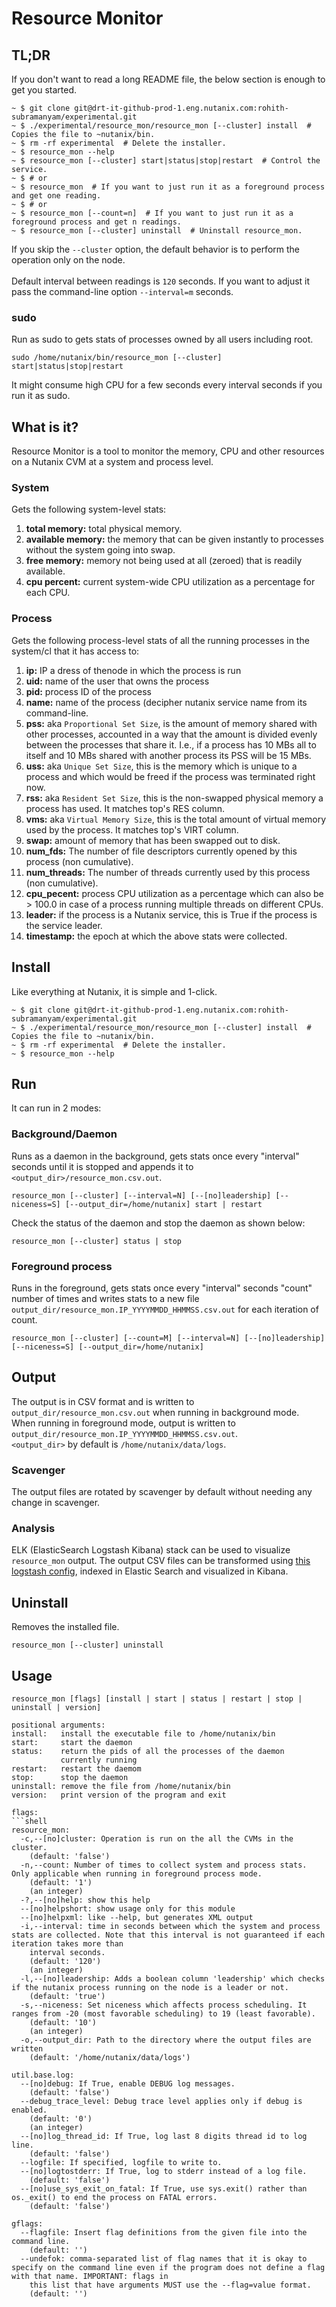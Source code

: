 # Resource Monitor
## TL;DR
If you don't want to read a long README file, the below section is enough to get you started.
```shell
~ $ git clone git@drt-it-github-prod-1.eng.nutanix.com:rohith-subramanyam/experimental.git
~ $ ./experimental/resource_mon/resource_mon [--cluster] install  # Copies the file to ~nutanix/bin.
~ $ rm -rf experimental  # Delete the installer.
~ $ resource_mon --help
~ $ resource_mon [--cluster] start|status|stop|restart  # Control the service.
~ $ # or
~ $ resource_mon  # If you want to just run it as a foreground process and get one reading.
~ $ # or
~ $ resource_mon [--count=n]  # If you want to just run it as a foreground process and get n readings.
~ $ resource_mon [--cluster] uninstall  # Uninstall resource_mon.
```
If you skip the `--cluster` option, the default behavior is to perform the operation only on the node.<br/><br/>
Default interval between readings is `120` seconds. If you want to adjust it pass the command-line option `--interval=m` seconds.
### sudo
Run as sudo to gets stats of processes owned by all users including root.
```shell
sudo /home/nutanix/bin/resource_mon [--cluster] start|status|stop|restart
```
It might consume high CPU for a few seconds every interval seconds if you run it as sudo.

## What is it?
Resource Monitor is a tool to monitor the memory, CPU and other resources on a Nutanix CVM at a system and process level.

### System
Gets the following system-level stats:
1. **total memory:** total physical memory.
2. **available memory:** the memory that can be given instantly to processes without the system going into swap.
3. **free memory:** memory not being used at all (zeroed) that is readily available.
4. **cpu percent:** current system-wide CPU utilization as a percentage for each CPU.

### Process
Gets the following process-level stats of all the running processes in
the system/cl that it has access to:
1. **ip:** IP a dress of thenode in which the process is run
2. **uid:** name of the user that owns the process
3. **pid:** process ID of the process
5. **name:** name of the process (decipher nutanix service name from its command-line.
6. **pss:** aka `Proportional Set Size`, is the amount of memory shared with other processes, accounted in a way that the amount is divided evenly between the processes that share it. I.e., if a process has 10 MBs all to itself and 10 MBs shared with another process its PSS will be 15 MBs.
7. **uss:** aka `Unique Set Size`, this is the memory which is unique to a process and which would be freed if the process was terminated right now.
8. **rss:** aka `Resident Set Size`, this is the non-swapped physical memory a process has used. It matches top's RES column.
9. **vms:** aka `Virtual Memory Size`, this is the total amount of virtual memory used by the process. It matches top's VIRT column.
10. **swap:** amount of memory that has been swapped out to disk.
11. **num_fds:** The number of file descriptors currently opened by this process (non cumulative).
12. **num_threads:** The number of threads currently used by this process (non cumulative).
13. **cpu_pecent:** process CPU utilization as a percentage which can also be > 100.0 in case of a process running multiple threads on different CPUs.
14. **leader:** if the process is a Nutanix service, this is True if the process is the service leader.
15. **timestamp:** the epoch at which the above stats were collected.

## Install
Like everything at Nutanix, it is simple and 1-click.
```shell
~ $ git clone git@drt-it-github-prod-1.eng.nutanix.com:rohith-subramanyam/experimental.git
~ $ ./experimental/resource_mon/resource_mon [--cluster] install  # Copies the file to ~nutanix/bin.
~ $ rm -rf experimental  # Delete the installer.
~ $ resource_mon --help
```

## Run
It can run in 2 modes:
### Background/Daemon
Runs as a daemon in the background, gets stats once every "interval" seconds until it is stopped and appends it to `<output_dir>/resource_mon.csv.out`.
```shell
resource_mon [--cluster] [--interval=N] [--[no]leadership] [--niceness=S] [--output_dir=/home/nutanix] start | restart
```
Check the status of the daemon and stop the daemon as shown below:
```shell
resource_mon [--cluster] status | stop
```
### Foreground process
Runs in the foreground, gets stats once every "interval" seconds "count" number of times and writes stats to a new file `output_dir/resource_mon.IP_YYYYMMDD_HHMMSS.csv.out` for each iteration of count.
```shell
resource_mon [--cluster] [--count=M] [--interval=N] [--[no]leadership] [--niceness=S] [--output_dir=/home/nutanix]
```

## Output
The output is in CSV format and is written to `output_dir/resource_mon.csv.out` when running in background mode.<br/>
When running in foreground mode, output is written to `output_dir/resource_mon.IP_YYYYMMDD_HHMMSS.csv.out`.<br/>
`<output_dir>` by default is `/home/nutanix/data/logs`.
### Scavenger
The output files are rotated by scavenger by default without needing any change in scavenger.
### Analysis
ELK (ElasticSearch Logstash Kibana) stack can be used to visualize `resource_mon` output. The output CSV files can be transformed using [this logstash config](logstash.conf), indexed in Elastic Search and visualized in Kibana.

## Uninstall
Removes the installed file.
```shell
resource_mon [--cluster] uninstall
```

## Usage
```shell
resource_mon [flags] [install | start | status | restart | stop | uninstall | version]

positional arguments:
install:   install the executable file to /home/nutanix/bin
start:     start the daemon
status:    return the pids of all the processes of the daemon
           currently running
restart:   restart the daemom
stop:      stop the daemon
uninstall: remove the file from /home/nutanix/bin
version:   print version of the program and exit

flags:
```shell
resource_mon:
  -c,--[no]cluster: Operation is run on the all the CVMs in the cluster.
    (default: 'false')
  -n,--count: Number of times to collect system and process stats. Only applicable when running in foreground process mode.
    (default: '1')
    (an integer)
  -?,--[no]help: show this help
  --[no]helpshort: show usage only for this module
  --[no]helpxml: like --help, but generates XML output
  -i,--interval: time in seconds between which the system and process stats are collected. Note that this interval is not guaranteed if each iteration takes more than
    interval seconds.
    (default: '120')
    (an integer)
  -l,--[no]leadership: Adds a boolean column 'leadership' which checks if the nutanix process running on the node is a leader or not.
    (default: 'true')
  -s,--niceness: Set niceness which affects process scheduling. It ranges from -20 (most favorable scheduling) to 19 (least favorable).
    (default: '10')
    (an integer)
  -o,--output_dir: Path to the directory where the output files are written
    (default: '/home/nutanix/data/logs')

util.base.log:
  --[no]debug: If True, enable DEBUG log messages.
    (default: 'false')
  --debug_trace_level: Debug trace level applies only if debug is enabled.
    (default: '0')
    (an integer)
  --[no]log_thread_id: If True, log last 8 digits thread id to log line.
    (default: 'false')
  --logfile: If specified, logfile to write to.
  --[no]logtostderr: If True, log to stderr instead of a log file.
    (default: 'false')
  --[no]use_sys_exit_on_fatal: If True, use sys.exit() rather than os._exit() to end the process on FATAL errors.
    (default: 'false')

gflags:
  --flagfile: Insert flag definitions from the given file into the command line.
    (default: '')
  --undefok: comma-separated list of flag names that it is okay to specify on the command line even if the program does not define a flag with that name. IMPORTANT: flags in
    this list that have arguments MUST use the --flag=value format.
    (default: '')
```
